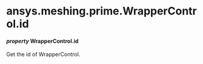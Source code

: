# ansys.meshing.prime.WrapperControl.id

#### *property* WrapperControl.id

Get the id of WrapperControl.

<!-- !! processed by numpydoc !! -->
